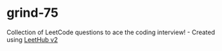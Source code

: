 # grind-75
Collection of LeetCode questions to ace the coding interview! - Created using [LeetHub v2](https://github.com/arunbhardwaj/LeetHub-2.0)
